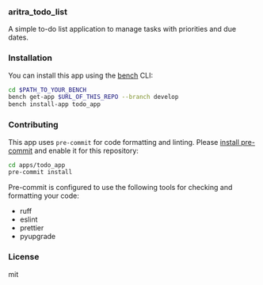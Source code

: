### aritra_todo_list

A simple to-do list application to manage tasks with priorities and due dates.

### Installation

You can install this app using the [bench](https://github.com/frappe/bench) CLI:

```bash
cd $PATH_TO_YOUR_BENCH
bench get-app $URL_OF_THIS_REPO --branch develop
bench install-app todo_app
```

### Contributing

This app uses `pre-commit` for code formatting and linting. Please [install pre-commit](https://pre-commit.com/#installation) and enable it for this repository:

```bash
cd apps/todo_app
pre-commit install
```

Pre-commit is configured to use the following tools for checking and formatting your code:

- ruff
- eslint
- prettier
- pyupgrade

### License

mit
